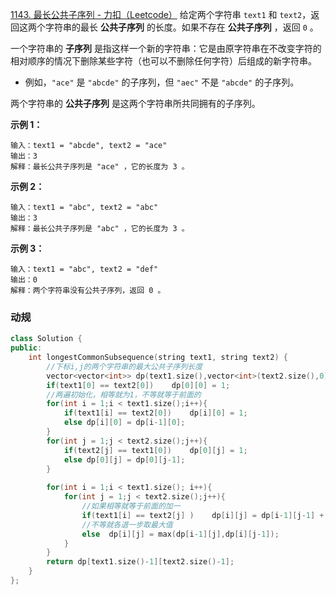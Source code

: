 [1143. 最长公共子序列 - 力扣（Leetcode）](https://leetcode.cn/problems/longest-common-subsequence/)
给定两个字符串 `text1` 和 `text2`，返回这两个字符串的最长 **公共子序列** 的长度。如果不存在 **公共子序列** ，返回 `0` 。

一个字符串的 **子序列** 是指这样一个新的字符串：它是由原字符串在不改变字符的相对顺序的情况下删除某些字符（也可以不删除任何字符）后组成的新字符串。

-   例如，`"ace"` 是 `"abcde"` 的子序列，但 `"aec"` 不是 `"abcde"` 的子序列。

两个字符串的 **公共子序列** 是这两个字符串所共同拥有的子序列。

**示例 1：**
```
输入：text1 = "abcde", text2 = "ace" 
输出：3  
解释：最长公共子序列是 "ace" ，它的长度为 3 。
```

**示例 2：**
```
输入：text1 = "abc", text2 = "abc"
输出：3
解释：最长公共子序列是 "abc" ，它的长度为 3 。
```

**示例 3：**
```
输入：text1 = "abc", text2 = "def"
输出：0
解释：两个字符串没有公共子序列，返回 0 。
```

### 动规
```c++
class Solution {
public:
    int longestCommonSubsequence(string text1, string text2) {
	    //下标i,j的两个字符串的最大公共子序列长度
        vector<vector<int>> dp(text1.size(),vector<int>(text2.size(),0));
        if(text1[0] == text2[0])    dp[0][0] = 1;
        //两遍初始化，相等就为1，不等就等于前面的
        for(int i = 1;i < text1.size();i++){
            if(text1[i] == text2[0])    dp[i][0] = 1;
            else dp[i][0] = dp[i-1][0];
        }
        for(int j = 1;j < text2.size();j++){
            if(text2[j] == text1[0])    dp[0][j] = 1;
            else dp[0][j] = dp[0][j-1];
        }
        
        for(int i = 1;i < text1.size(); i++){
            for(int j = 1;j < text2.size();j++){
                //如果相等就等于前面的加一
                if(text1[i] == text2[j] )    dp[i][j] = dp[i-1][j-1] + 1;
                //不等就各退一步取最大值
                else  dp[i][j] = max(dp[i-1][j],dp[i][j-1]);
            }
        }
        return dp[text1.size()-1][text2.size()-1];
    }
};
```
